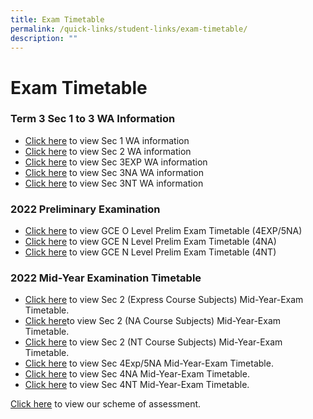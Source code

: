 ```yaml
---
title: Exam Timetable
permalink: /quick-links/student-links/exam-timetable/
description: ""
---
```

Exam Timetable
==============

### Term 3 Sec 1 to 3 WA Information

*   [Click here](/files/Exam%20Timetable/Letter_T3-SBA-info_Sec-1-2022_A.pdf) to view Sec 1 WA information
*   [Click here](/files/Exam%20Timetable/Letter_T3-SBA-info_Sec-2-2022_A.pdf) to view Sec 2 WA information
*   [Click here](/files/Exam%20Timetable/Letter_T3-SBA-info_Sec-3Exp-2022_A.pdf) to view Sec 3EXP WA information
*   [Click here](/files/Exam%20Timetable/Letter_T3-SBA-info_Sec-3NA-2022_A.pdf) to view Sec 3NA WA information
*   [Click here](/files/Exam%20Timetable/Letter_T3-SBA-info_Sec-3NT-2022_A.pdf) to view Sec 3NT WA information

### 2022 Preliminary Examination

*   [Click here](/files/Exam%20Timetable/GCE-O-Level-Prelim-Exam-2022-Timetable-Sec-4E5N_.pdf) to view GCE O Level Prelim Exam Timetable (4EXP/5NA)
*   [Click here](/files/Exam%20Timetable/GCE-N-Level-Prelim-Exam-2022-Timetable-Sec-4NA_.pdf) to view GCE N Level Prelim Exam Timetable (4NA)
*   [Click here](/files/Exam%20Timetable/GCE-N-Level-Prelim-Exam-2022-Timetable-Sec-4NT_.pdf) to view GCE N Level Prelim Exam Timetable (4NT)

### **2022 Mid-Year Examination Timetable**

*   [Click here](/files/Exam%20Timetable/MYE2022_Sec2Exp.pdf) to view Sec 2 (Express Course Subjects) Mid-Year-Exam Timetable.
*   [Click here](/files/Exam%20Timetable/MYE2022_Sec2NA.pdf)to view Sec 2 (NA Course Subjects) Mid-Year-Exam Timetable.
*   [Click here](/files/Exam%20Timetable/MYE2022_Sec2NT.pdf) to view Sec 2 (NT Course Subjects) Mid-Year-Exam Timetable.
*   [Click here](/files/Exam%20Timetable/MYE2022_Sec4E5N.pdf) to view Sec 4Exp/5NA Mid-Year-Exam Timetable.
*   [Click here](/files/Exam%20Timetable/MYE2022_Sec4NA.pdf) to view Sec 4NA Mid-Year-Exam Timetable.
*   [Click here](/files/Exam%20Timetable/MYE2022_Sec4NT.pdf) to view Sec 4NT Mid-Year-Exam Timetable.

[Click here](https://staging.d33coz43hxnqna.amplifyapp.com/quick-links/student-links/exam-matters/) to view our scheme of assessment.